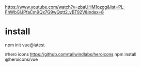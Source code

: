 https://www.youtube.com/watch?v=zbaUHM1ozgg&list=PL-FhWbGlJPfaCm9Qx7G9wQqtt2_yBT92V&index=8
# install
npm init vue@latest

#hero icons
https://github.com/tailwindlabs/heroicons
npm install @heroicons/vue
